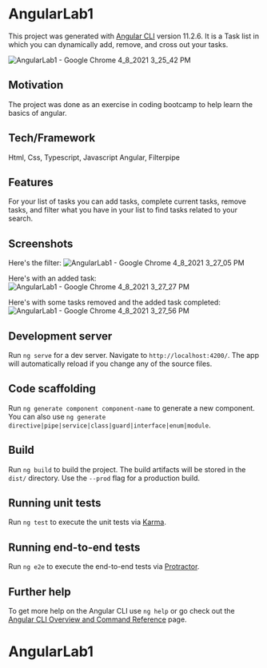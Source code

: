 # AngularLab1

This project was generated with [Angular CLI](https://github.com/angular/angular-cli) version 11.2.6.
It is a Task list in which you can dynamically add, remove, and cross out your tasks.

![AngularLab1 - Google Chrome 4_8_2021 3_25_42 PM](https://user-images.githubusercontent.com/76186882/114085034-d3b3a880-987e-11eb-9be5-1588b421f267.png)

## Motivation

The project was done as an exercise in coding bootcamp to help learn the basics of angular.

## Tech/Framework

Html, Css, Typescript, Javascript Angular, Filterpipe


## Features

For your list of tasks you can add tasks, complete current tasks, remove tasks, and filter what you have in your list to find tasks related to your search.


## Screenshots

Here's the filter:
![AngularLab1 - Google Chrome 4_8_2021 3_27_05 PM](https://user-images.githubusercontent.com/76186882/114085545-8257e900-987f-11eb-9cc6-097fdd4b6a27.png)

Here's with an added task:
![AngularLab1 - Google Chrome 4_8_2021 3_27_27 PM](https://user-images.githubusercontent.com/76186882/114085527-7cfa9e80-987f-11eb-9ee1-cade431c121f.png)

Here's with some tasks removed and the added task completed:
![AngularLab1 - Google Chrome 4_8_2021 3_27_56 PM](https://user-images.githubusercontent.com/76186882/114086319-7a4c7900-9880-11eb-863b-5ab2be649dbc.png)



## Development server

Run `ng serve` for a dev server. Navigate to `http://localhost:4200/`. The app will automatically reload if you change any of the source files.

## Code scaffolding

Run `ng generate component component-name` to generate a new component. You can also use `ng generate directive|pipe|service|class|guard|interface|enum|module`.

## Build

Run `ng build` to build the project. The build artifacts will be stored in the `dist/` directory. Use the `--prod` flag for a production build.

## Running unit tests

Run `ng test` to execute the unit tests via [Karma](https://karma-runner.github.io).

## Running end-to-end tests

Run `ng e2e` to execute the end-to-end tests via [Protractor](http://www.protractortest.org/).

## Further help

To get more help on the Angular CLI use `ng help` or go check out the [Angular CLI Overview and Command Reference](https://angular.io/cli) page.
# AngularLab1

